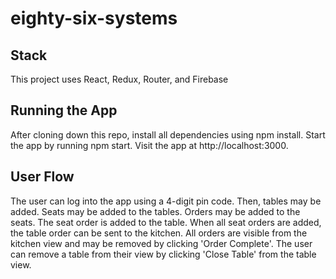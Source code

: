 # eighty-six-systems

## Stack
This project uses React, Redux, Router, and Firebase

## Running the App

After cloning down this repo, install all dependencies using npm install. Start the app by running npm start. Visit the app at http://localhost:3000.

## User Flow

The user can log into the app using a 4-digit pin code.
Then, tables may be added.
Seats may be added to the tables.
Orders may be added to the seats.
The seat order is added to the table.
When all seat orders are added, the table order can be sent to the kitchen.
All orders are visible from the kitchen view and may be removed by clicking 'Order Complete'.
The user can remove a table from their view by clicking 'Close Table' from the table view.
